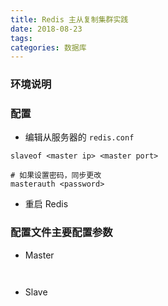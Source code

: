 ```yaml
---
title: Redis 主从复制集群实践
date: 2018-08-23
tags:
categories: 数据库
---
```


### 环境说明


### 配置
- 编辑从服务器的 `redis.conf`
```
slaveof <master ip> <master port>

# 如果设置密码，同步更改
masterauth <password>
```

- 重启 Redis

### 配置文件主要配置参数
- Master
```


```

- Slave
```

```
